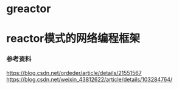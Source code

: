 # greactor
# reactor模式的网络编程框架
### 参考资料

https://blog.csdn.net/ordeder/article/details/21551567  
https://blog.csdn.net/weixin_43812622/article/details/103284764/  
